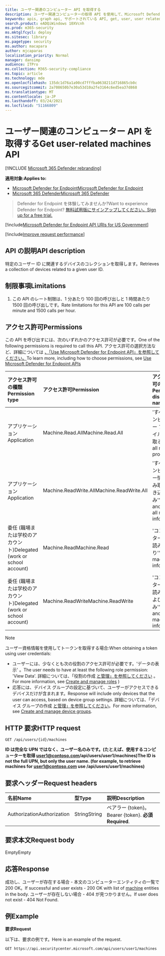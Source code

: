 ```yaml
---
title: ユーザー関連のコンピューター API を取得する
description: ユーザー関連コンピューターの取得 API を使用して、Microsoft Defender for Endpoint のユーザー ID に関連するデバイスのコレクションを取得する方法について説明します。
keywords: apis, graph api, サポートされている API, get, user, user related alerts
search.product: eADQiWindows 10XVcnh
ms.prod: m365-security
ms.mktglfcycl: deploy
ms.sitesec: library
ms.pagetype: security
ms.author: macapara
author: mjcaparas
localization_priority: Normal
manager: dansimp
audience: ITPro
ms.collection: M365-security-compliance
ms.topic: article
ms.technology: mde
ms.openlocfilehash: 135dc1d76a1a90cd7fffba0638211d716865cb0c
ms.sourcegitcommit: 2a708650b7e30a53d10a2fe3164c6ed5ea37d868
ms.translationtype: MT
ms.contentlocale: ja-JP
ms.lasthandoff: 03/24/2021
ms.locfileid: "51166809"
---
```

# <a name="get-user-related-machines-api"></a><span data-ttu-id="d8381-104">ユーザー関連のコンピューター API を取得する</span><span class="sxs-lookup"><span data-stu-id="d8381-104">Get user-related machines API</span></span>

[!INCLUDE [Microsoft 365 Defender rebranding](../../includes/microsoft-defender.md)]

<span data-ttu-id="d8381-105">**適用対象:**</span><span class="sxs-lookup"><span data-stu-id="d8381-105">**Applies to:**</span></span>
- [<span data-ttu-id="d8381-106">Microsoft Defender for Endpoint</span><span class="sxs-lookup"><span data-stu-id="d8381-106">Microsoft Defender for Endpoint</span></span>](https://go.microsoft.com/fwlink/p/?linkid=2154037)
- [<span data-ttu-id="d8381-107">Microsoft 365 Defender</span><span class="sxs-lookup"><span data-stu-id="d8381-107">Microsoft 365 Defender</span></span>](https://go.microsoft.com/fwlink/?linkid=2118804)

> <span data-ttu-id="d8381-108">Defender for Endpoint を体験してみませんか?</span><span class="sxs-lookup"><span data-stu-id="d8381-108">Want to experience Defender for Endpoint?</span></span> [<span data-ttu-id="d8381-109">無料試用版にサインアップしてください。</span><span class="sxs-lookup"><span data-stu-id="d8381-109">Sign up for a free trial.</span></span>](https://www.microsoft.com/microsoft-365/windows/microsoft-defender-atp?ocid=docs-wdatp-exposedapis-abovefoldlink) 


[!include[Microsoft Defender for Endpoint API URIs for US Government](../../includes/microsoft-defender-api-usgov.md)]

[!include[Improve request performance](../../includes/improve-request-performance.md)]

## <a name="api-description"></a><span data-ttu-id="d8381-110">API の説明</span><span class="sxs-lookup"><span data-stu-id="d8381-110">API description</span></span>
<span data-ttu-id="d8381-111">特定のユーザー ID に関連するデバイスのコレクションを取得します。</span><span class="sxs-lookup"><span data-stu-id="d8381-111">Retrieves a collection of devices related to a given user ID.</span></span>


## <a name="limitations"></a><span data-ttu-id="d8381-112">制限事項</span><span class="sxs-lookup"><span data-stu-id="d8381-112">Limitations</span></span>
1. <span data-ttu-id="d8381-113">この API のレート制限は、1 分あたり 100 回の呼び出しと 1 時間あたり 1500 回の呼び出しです。</span><span class="sxs-lookup"><span data-stu-id="d8381-113">Rate limitations for this API are 100 calls per minute and 1500 calls per hour.</span></span>


## <a name="permissions"></a><span data-ttu-id="d8381-114">アクセス許可</span><span class="sxs-lookup"><span data-stu-id="d8381-114">Permissions</span></span>
<span data-ttu-id="d8381-115">この API を呼び出すには、次のいずれかのアクセス許可が必要です。</span><span class="sxs-lookup"><span data-stu-id="d8381-115">One of the following permissions is required to call this API.</span></span> <span data-ttu-id="d8381-116">アクセス許可の選択方法など、詳細については [、「Use Microsoft Defender for Endpoint API」を参照してください。](apis-intro.md)</span><span class="sxs-lookup"><span data-stu-id="d8381-116">To learn more, including how to choose permissions, see [Use Microsoft Defender for Endpoint APIs](apis-intro.md)</span></span>

<span data-ttu-id="d8381-117">アクセス許可の種類</span><span class="sxs-lookup"><span data-stu-id="d8381-117">Permission type</span></span> |   <span data-ttu-id="d8381-118">アクセス許可</span><span class="sxs-lookup"><span data-stu-id="d8381-118">Permission</span></span>  |   <span data-ttu-id="d8381-119">アクセス許可の表示名</span><span class="sxs-lookup"><span data-stu-id="d8381-119">Permission display name</span></span>
:---|:---|:---
<span data-ttu-id="d8381-120">アプリケーション</span><span class="sxs-lookup"><span data-stu-id="d8381-120">Application</span></span> |   <span data-ttu-id="d8381-121">Machine.Read.All</span><span class="sxs-lookup"><span data-stu-id="d8381-121">Machine.Read.All</span></span> |  <span data-ttu-id="d8381-122">'すべてのコンピューター プロファイルを読み取る'</span><span class="sxs-lookup"><span data-stu-id="d8381-122">'Read all machine profiles'</span></span>
<span data-ttu-id="d8381-123">アプリケーション</span><span class="sxs-lookup"><span data-stu-id="d8381-123">Application</span></span> |   <span data-ttu-id="d8381-124">Machine.ReadWrite.All</span><span class="sxs-lookup"><span data-stu-id="d8381-124">Machine.ReadWrite.All</span></span> | <span data-ttu-id="d8381-125">'すべてのコンピューター情報の読み取りと書き込み'</span><span class="sxs-lookup"><span data-stu-id="d8381-125">'Read and write all machine information'</span></span>
<span data-ttu-id="d8381-126">委任 (職場または学校のアカウント)</span><span class="sxs-lookup"><span data-stu-id="d8381-126">Delegated (work or school account)</span></span> | <span data-ttu-id="d8381-127">Machine.Read</span><span class="sxs-lookup"><span data-stu-id="d8381-127">Machine.Read</span></span> | <span data-ttu-id="d8381-128">'コンピューター情報の読み取り'</span><span class="sxs-lookup"><span data-stu-id="d8381-128">'Read machine information'</span></span>
<span data-ttu-id="d8381-129">委任 (職場または学校のアカウント)</span><span class="sxs-lookup"><span data-stu-id="d8381-129">Delegated (work or school account)</span></span> | <span data-ttu-id="d8381-130">Machine.ReadWrite</span><span class="sxs-lookup"><span data-stu-id="d8381-130">Machine.ReadWrite</span></span> | <span data-ttu-id="d8381-131">'コンピューター情報の読み取りおよび書き込み'</span><span class="sxs-lookup"><span data-stu-id="d8381-131">'Read and write machine information'</span></span>

>[!Note]
> <span data-ttu-id="d8381-132">ユーザー資格情報を使用してトークンを取得する場合:</span><span class="sxs-lookup"><span data-stu-id="d8381-132">When obtaining a token using user credentials:</span></span>
>- <span data-ttu-id="d8381-133">ユーザーには、少なくとも次の役割のアクセス許可が必要です。'データの表示' 。</span><span class="sxs-lookup"><span data-stu-id="d8381-133">The user needs to have at least the following role permission: 'View Data'.</span></span> <span data-ttu-id="d8381-134">詳細については、「役割の作成 [と管理」を参照してください](user-roles.md) 。</span><span class="sxs-lookup"><span data-stu-id="d8381-134">For more information, see [Create and manage roles](user-roles.md) )</span></span>
>- <span data-ttu-id="d8381-135">応答には、デバイス グループの設定に基づいて、ユーザーがアクセスできるデバイスだけが含まれます。</span><span class="sxs-lookup"><span data-stu-id="d8381-135">Response will include only devices that the user can access, based on device group settings.</span></span> <span data-ttu-id="d8381-136">詳細については、「デバイス グループの作成 [と管理」を参照してください](machine-groups.md)。</span><span class="sxs-lookup"><span data-stu-id="d8381-136">For more information, see [Create and manage device groups](machine-groups.md).</span></span>

## <a name="http-request"></a><span data-ttu-id="d8381-137">HTTP 要求</span><span class="sxs-lookup"><span data-stu-id="d8381-137">HTTP request</span></span>
```
GET /api/users/{id}/machines
```

<span data-ttu-id="d8381-138">**ID は完全な UPN ではなく、ユーザー名のみです。(たとえば、使用するコンピューターを取得 user1@contoso.com/api/users/user1/machines)**</span><span class="sxs-lookup"><span data-stu-id="d8381-138">**The ID is not the full UPN, but only the user name. (for example, to retrieve machines for user1@contoso.com use /api/users/user1/machines)**</span></span>


## <a name="request-headers"></a><span data-ttu-id="d8381-139">要求ヘッダー</span><span class="sxs-lookup"><span data-stu-id="d8381-139">Request headers</span></span>

<span data-ttu-id="d8381-140">名前</span><span class="sxs-lookup"><span data-stu-id="d8381-140">Name</span></span> | <span data-ttu-id="d8381-141">型</span><span class="sxs-lookup"><span data-stu-id="d8381-141">Type</span></span> | <span data-ttu-id="d8381-142">説明</span><span class="sxs-lookup"><span data-stu-id="d8381-142">Description</span></span>
:---|:---|:---
<span data-ttu-id="d8381-143">Authorization</span><span class="sxs-lookup"><span data-stu-id="d8381-143">Authorization</span></span> | <span data-ttu-id="d8381-144">String</span><span class="sxs-lookup"><span data-stu-id="d8381-144">String</span></span> | <span data-ttu-id="d8381-145">ベアラー {token}。</span><span class="sxs-lookup"><span data-stu-id="d8381-145">Bearer {token}.</span></span> <span data-ttu-id="d8381-146">**必須**</span><span class="sxs-lookup"><span data-stu-id="d8381-146">**Required**.</span></span>


## <a name="request-body"></a><span data-ttu-id="d8381-147">要求本文</span><span class="sxs-lookup"><span data-stu-id="d8381-147">Request body</span></span>
<span data-ttu-id="d8381-148">Empty</span><span class="sxs-lookup"><span data-stu-id="d8381-148">Empty</span></span>

## <a name="response"></a><span data-ttu-id="d8381-149">応答</span><span class="sxs-lookup"><span data-stu-id="d8381-149">Response</span></span>
<span data-ttu-id="d8381-150">成功し、ユーザーが存在する場合 - 本文のコンピューター[](machine.md)エンティティの一覧で 200 OK。</span><span class="sxs-lookup"><span data-stu-id="d8381-150">If successful and user exists - 200 OK with list of [machine](machine.md) entities in the body.</span></span> <span data-ttu-id="d8381-151">ユーザーが存在しない場合 - 404 が見つかりません。</span><span class="sxs-lookup"><span data-stu-id="d8381-151">If user does not exist - 404 Not Found.</span></span>


## <a name="example"></a><span data-ttu-id="d8381-152">例</span><span class="sxs-lookup"><span data-stu-id="d8381-152">Example</span></span>

<span data-ttu-id="d8381-153">**要求**</span><span class="sxs-lookup"><span data-stu-id="d8381-153">**Request**</span></span>

<span data-ttu-id="d8381-154">以下は、要求の例です。</span><span class="sxs-lookup"><span data-stu-id="d8381-154">Here is an example of the request.</span></span>

```http
GET https://api.securitycenter.microsoft.com/api/users/user1/machines
```
